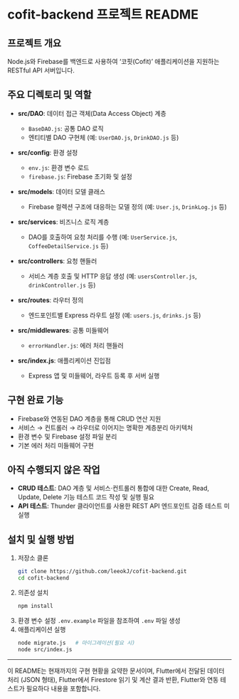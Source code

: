 # cofit-backend 프로젝트 README

## 프로젝트 개요
Node.js와 Firebase를 백엔드로 사용하여 ‘코핏(Cofit)’ 애플리케이션을 지원하는 RESTful API 서버입니다.

## 주요 디렉토리 및 역할

- **src/DAO**: 데이터 접근 객체(Data Access Object) 계층
  - `BaseDAO.js`: 공통 DAO 로직
  - 엔티티별 DAO 구현체 (예: `UserDAO.js`, `DrinkDAO.js` 등)

- **src/config**: 환경 설정
  - `env.js`: 환경 변수 로드
  - `firebase.js`: Firebase 초기화 및 설정

- **src/models**: 데이터 모델 클래스
  - Firebase 컬렉션 구조에 대응하는 모델 정의 (예: `User.js`, `DrinkLog.js` 등)

- **src/services**: 비즈니스 로직 계층
  - DAO를 호출하여 요청 처리를 수행 (예: `UserService.js`, `CoffeeDetailService.js` 등)

- **src/controllers**: 요청 핸들러
  - 서비스 계층 호출 및 HTTP 응답 생성 (예: `usersController.js`, `drinkController.js` 등)

- **src/routes**: 라우터 정의
  - 엔드포인트별 Express 라우트 설정 (예: `users.js`, `drinks.js` 등)

- **src/middlewares**: 공통 미들웨어
  - `errorHandler.js`: 에러 처리 핸들러

- **src/index.js**: 애플리케이션 진입점
  - Express 앱 및 미들웨어, 라우트 등록 후 서버 실행

## 구현 완료 기능

- Firebase와 연동된 DAO 계층을 통해 CRUD 연산 지원
- 서비스 → 컨트롤러 → 라우터로 이어지는 명확한 계층분리 아키텍처
- 환경 변수 및 Firebase 설정 파일 분리
- 기본 에러 처리 미들웨어 구현

## 아직 수행되지 않은 작업

- **CRUD 테스트**: DAO 계층 및 서비스·컨트롤러 통합에 대한 Create, Read, Update, Delete 기능 테스트 코드 작성 및 실행 필요
- **API 테스트**: Thunder 클라이언트를 사용한 REST API 엔드포인트 검증 테스트 미실행

## 설치 및 실행 방법

1. 저장소 클론
   ```bash
   git clone https://github.com/leeokJ/cofit-backend.git
   cd cofit-backend
   ```
2. 의존성 설치
   ```bash
   npm install
   ```
3. 환경 변수 설정
   `.env.example` 파일을 참조하여 `.env` 파일 생성
4. 애플리케이션 실행
   ```bash
   node migrate.js   # 마이그레이션(필요 시)
   node src/index.js
   ```

---
이 README는 현재까지의 구현 현황을 요약한 문서이며, Flutter에서 전달된 데이터 처리 (JSON 형태), Flutter에서 Firestore 읽기 및 계산 결과 반환, Flutter와 연동 테스트가 필요하다 내용을 포함합니다.
